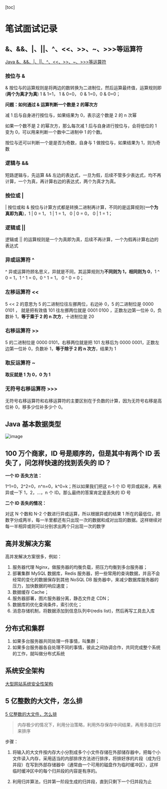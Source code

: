 [toc]

# 笔试面试记录

## &、&&、|、||、^、<<、>>、~、>>>等运算符

[Java &、&&、|、||、^、<<、>>、~、>>>等运算符](https://cloud.tencent.com/developer/article/1338265)

### 按位与 &

& 按位与的运算规则是将两边的数转换为二进制位，然后运算最终值，运算规则即(**两个为真才为真**) 1 & 1=1， 1 & 0=0， 0 & 1=0，0 & 0=0；

**问题：如何通过 & 运算判断一个数是 2 的幂次方**

减 1 后与自身进行按位与，如果结果为 0，表示这个数是 2 的 n 次幂

如果一个数不是 2 的幂次方，那么每次减 1 后与自身进行按位与，会将低位的 1 变为 0，可以用来判断一个数中二进制中 1 的个数。

按位与还可以判断一个是是否为奇数，自身与 1 做按位与，如果结果为 1，则为奇数

### 逻辑与 &&

短路逻辑与，先运算 && 左边的表达式，一旦为假，后续不管多少表达式，均不再计算，一个为真，再计算右边的表达式，两个为真才为真。

### 按位或 |

| 按位或和 & 按位与计算方式都是转换二进制再计算，不同的是运算规则(**一个为真即为真**)，1 | 0 = 1， 1 | 1 = 1， 0 | 0 = 0， 0 | 1 = 1；

### 逻辑或 ||

逻辑或 || 的运算规则是一个为真即为真，后续不再计算，一个为假再计算右边的表达式

### 异或运算符 ^

^ 异或运算符顾名思义，异就是不同，其运算规则为**不同则为 1，相同则为 0**，1 ^ 0 = 1，1 ^ 1 = 0，0 ^ 1 = 1， 0 ^ 0 = 0；

### 左移运算符 <<

5 << 2 的意思为 5 的二进制位往左挪两位，右边补 0，5 的二进制位是 0000 0101 ， 就是把有效值 101 往左挪两位就是 0001 0100 ，正数左边第一位补 0，负数补 1，**等于乘于 2 的 n 次方**，十进制位是 20

### 右移运算符 >>

5 的二进制位是 0000 0101，右移两位就是把 101 左移后为 0000 0001，正数左边第一位补 0，负数补 1，**等于除于 2 的 n 次方**，结果为 1

### 取反运算符 ~

**取反就是 1 为 0，0 为 1**

### 无符号右移运算符 >>>

无符号右移运算符和右移运算符的主要区别在于负数的计算，因为无符号右移是高位补 0，移多少位补多少个 0。

## Java 基本数据类型

![image](https://ws1.sinaimg.cn/large/d4556b75ly1g3mteb1k1kj20l00eidgb.jpg)

## 100 万个商家，ID 号是顺序的，但是其中有两个 ID 丢失了，问怎样快速的找到丢失的 ID？

**一个 ID 丢失方法：**

1^1=0，2^2=0，n^n=0，k^0=k；所以如果我们把这 n-1 个 ID 号异或起来，再来异或一下 1，2，...，n 个 ID。那么最终的答案肯定是丢失的 ID 号

**二个 ID 丢失的情况：**

对这 N 个数和 N-2 个数进行异或运算，所以根据异或的结果 1 所在的最低位，把数字分成两半，每一半里都还有只出现一次的数据和成对出现的数据。这样继续对每一半相异或则可以分别求出两个只出现一次的数字

## 高并发解决方案

高并发解决方案很多，例如：

1. 服务器代理 Nginx，做服务器的均衡负载，把压力均衡到多台服务器；
2. 部署集群 MySQL 数据库，Redis 服务器，把一些常用的查询数据，并且不会经常的变化的数据保存到其他 NoSQL DB 服务器中，来减少数据库服务器的压力，加快数据的响应速度；
3. 数据缓存 Cache；
4. 服务器部署，图片服务器分离，静态文件走 CDN；
5. 数据库的优化查询条件，索引优化；
6. 消息存储机制，将数据添加到信息队列中(redis list)，然后再写工具去入库

## 分布式和集群

1. 如果多台服务器共同处理一件事情，叫集群；
2. 如果多台服务器各自处理不同的事情，彼此之间协调合作，共同完成整个系统的工作，就叫做分布式系统

## 系统安全架构

[大型网站系统安全性架构](https://blog.csdn.net/kaikai_ing/article/details/82943717)

## 5 亿整数的大文件，怎么排

[5 亿整数的大文件，怎么排](https://mp.weixin.qq.com/s/DucaXYQo0rqeNvGAvhta-w)

> 内存极少的情况下，利用分治策略，利用外存保存中间结果，再用多路归并来排序

步骤：

1. 将输入的大文件按内存大小分割成多个小文件存储在外部储存器中，把每个小文件读入内存，采用适当的内部排序方法进行排序，将排好序的片段（成为归并段）在写到外部存储器中（通常由一个可用的磁盘作为临时缓冲区），这样临时缓冲区中的每个归并段的内容是有序的。

2. 利用归并算法，归并第一阶段生成的归并段，直到只剩下一个归并段为止
